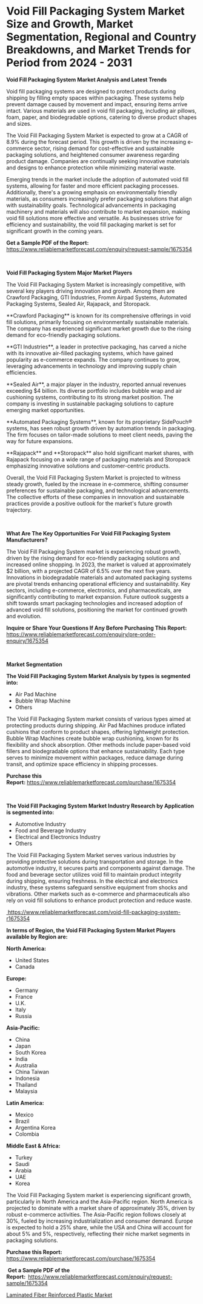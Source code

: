 <p><h1>Void Fill Packaging System Market Size and Growth, Market Segmentation, Regional and Country Breakdowns, and Market Trends for Period from 2024 -  2031</h1></p><p><strong>Void Fill Packaging System Market Analysis and Latest Trends</strong></p>
<p><p>Void fill packaging systems are designed to protect products during shipping by filling empty spaces within packaging. These systems help prevent damage caused by movement and impact, ensuring items arrive intact. Various materials are used in void fill packaging, including air pillows, foam, paper, and biodegradable options, catering to diverse product shapes and sizes.</p><p>The Void Fill Packaging System Market is expected to grow at a CAGR of 8.9% during the forecast period. This growth is driven by the increasing e-commerce sector, rising demand for cost-effective and sustainable packaging solutions, and heightened consumer awareness regarding product damage. Companies are continually seeking innovative materials and designs to enhance protection while minimizing material waste.</p><p>Emerging trends in the market include the adoption of automated void fill systems, allowing for faster and more efficient packaging processes. Additionally, there's a growing emphasis on environmentally friendly materials, as consumers increasingly prefer packaging solutions that align with sustainability goals. Technological advancements in packaging machinery and materials will also contribute to market expansion, making void fill solutions more effective and versatile. As businesses strive for efficiency and sustainability, the void fill packaging market is set for significant growth in the coming years.</p></p>
<p><strong>Get a Sample PDF of the Report:&nbsp;</strong> <a href="https://www.reliablemarketforecast.com/enquiry/request-sample/1675354?utm_campaign=1890&utm_medium=2&utm_source=Github&utm_content=ia&utm_term=28122024&utm_id=void-fill-packaging-system">https://www.reliablemarketforecast.com/enquiry/request-sample/1675354</a></p>
<p>&nbsp;</p>
<p><strong>Void Fill Packaging System Major Market Players</strong></p>
<p><p>The Void Fill Packaging System Market is increasingly competitive, with several key players driving innovation and growth. Among them are Crawford Packaging, GTI Industries, Fromm Airpad Systems, Automated Packaging Systems, Sealed Air, Rajapack, and Storopack.</p><p>**Crawford Packaging** is known for its comprehensive offerings in void fill solutions, primarily focusing on environmentally sustainable materials. The company has experienced significant market growth due to the rising demand for eco-friendly packaging solutions.</p><p>**GTI Industries**, a leader in protective packaging, has carved a niche with its innovative air-filled packaging systems, which have gained popularity as e-commerce expands. The company continues to grow, leveraging advancements in technology and improving supply chain efficiencies.</p><p>**Sealed Air**, a major player in the industry, reported annual revenues exceeding $4 billion. Its diverse portfolio includes bubble wrap and air cushioning systems, contributing to its strong market position. The company is investing in sustainable packaging solutions to capture emerging market opportunities.</p><p>**Automated Packaging Systems**, known for its proprietary SidePouch® systems, has seen robust growth driven by automation trends in packaging. The firm focuses on tailor-made solutions to meet client needs, paving the way for future expansions.</p><p>**Rajapack** and **Storopack** also hold significant market shares, with Rajapack focusing on a wide range of packaging materials and Storopack emphasizing innovative solutions and customer-centric products.</p><p>Overall, the Void Fill Packaging System Market is projected to witness steady growth, fueled by the increase in e-commerce, shifting consumer preferences for sustainable packaging, and technological advancements. The collective efforts of these companies in innovation and sustainable practices provide a positive outlook for the market's future growth trajectory.</p></p>
<p>&nbsp;</p>
<p><strong>What Are The Key Opportunities For Void Fill Packaging System Manufacturers?</strong></p>
<p><p>The Void Fill Packaging System market is experiencing robust growth, driven by the rising demand for eco-friendly packaging solutions and increased online shopping. In 2023, the market is valued at approximately $2 billion, with a projected CAGR of 6.5% over the next five years. Innovations in biodegradable materials and automated packaging systems are pivotal trends enhancing operational efficiency and sustainability. Key sectors, including e-commerce, electronics, and pharmaceuticals, are significantly contributing to market expansion. Future outlook suggests a shift towards smart packaging technologies and increased adoption of advanced void fill solutions, positioning the market for continued growth and evolution.</p></p>
<p><strong>Inquire or Share Your Questions If Any Before Purchasing This Report:</strong> <a href="https://www.reliablemarketforecast.com/enquiry/pre-order-enquiry/1675354?utm_campaign=1890&utm_medium=2&utm_source=Github&utm_content=ia&utm_term=28122024&utm_id=void-fill-packaging-system">https://www.reliablemarketforecast.com/enquiry/pre-order-enquiry/1675354</a></p>
<p>&nbsp;</p>
<p><strong>Market Segmentation</strong></p>
<p><strong>The Void Fill Packaging System Market Analysis by types is segmented into:</strong></p>
<p><ul><li>Air Pad Machine</li><li>Bubble Wrap Machine</li><li>Others</li></ul></p>
<p><p>The Void Fill Packaging System market consists of various types aimed at protecting products during shipping. Air Pad Machines produce inflated cushions that conform to product shapes, offering lightweight protection. Bubble Wrap Machines create bubble wrap cushioning, known for its flexibility and shock absorption. Other methods include paper-based void fillers and biodegradable options that enhance sustainability. Each type serves to minimize movement within packages, reduce damage during transit, and optimize space efficiency in shipping processes.</p></p>
<p><strong>Purchase this Report:&nbsp;</strong><a href="https://www.reliablemarketforecast.com/purchase/1675354?utm_campaign=1890&utm_medium=2&utm_source=Github&utm_content=ia&utm_term=28122024&utm_id=void-fill-packaging-system">https://www.reliablemarketforecast.com/purchase/1675354</a></p>
<p>&nbsp;</p>
<p><strong>The Void Fill Packaging System Market Industry Research by Application is segmented into:</strong></p>
<p><ul><li>Automotive Industry</li><li>Food and Beverage Industry</li><li>Electrical and Electronics Industry</li><li>Others</li></ul></p>
<p><p>The Void Fill Packaging System Market serves various industries by providing protective solutions during transportation and storage. In the automotive industry, it secures parts and components against damage. The food and beverage sector utilizes void fill to maintain product integrity during shipping, ensuring freshness. In the electrical and electronics industry, these systems safeguard sensitive equipment from shocks and vibrations. Other markets such as e-commerce and pharmaceuticals also rely on void fill solutions to enhance product protection and reduce waste.</p></p>
<p><a href="https://www.reliablemarketforecast.com/void-fill-packaging-system-r1675354?utm_campaign=1890&utm_medium=2&utm_source=Github&utm_content=ia&utm_term=28122024&utm_id=void-fill-packaging-system">&nbsp;https://www.reliablemarketforecast.com/void-fill-packaging-system-r1675354</a></p>
<p><strong>In terms of Region, the Void Fill Packaging System Market Players available by Region are:</strong></p>
<p>
    <p> <strong> North America: </strong>
        <ul>
            <li>United States</li>
            <li>Canada</li>
        </ul>
        </p> 
    <p> <strong> Europe: </strong>
        <ul>
            <li>Germany</li>
            <li>France</li>
            <li>U.K.</li>
            <li>Italy</li>
            <li>Russia</li>
        </ul>
        </p> 
    <p> <strong> Asia-Pacific: </strong>
        <ul>
            <li>China</li>
            <li>Japan</li>
            <li>South Korea</li>
            <li>India</li>
            <li>Australia</li>
            <li>China Taiwan</li>
            <li>Indonesia</li>
            <li>Thailand</li>
            <li>Malaysia</li>
        </ul>
        </p> 
    <p> <strong> Latin America: </strong>
        <ul>
            <li>Mexico</li>
            <li>Brazil</li>
            <li>Argentina Korea</li>
            <li>Colombia</li>
        </ul>
        </p> 
    <p> <strong> Middle East & Africa: </strong>
        <ul>
            <li>Turkey</li>
            <li>Saudi</li>
            <li>Arabia</li>
            <li>UAE</li>
            <li>Korea</li>
        </ul>
    </p>
    </p>
<p><p>The Void Fill Packaging System market is experiencing significant growth, particularly in North America and the Asia-Pacific region. North America is projected to dominate with a market share of approximately 35%, driven by robust e-commerce activities. The Asia-Pacific region follows closely at 30%, fueled by increasing industrialization and consumer demand. Europe is expected to hold a 25% share, while the USA and China will account for about 5% and 5%, respectively, reflecting their niche market segments in packaging solutions.</p></p>
<p><strong>Purchase this Report: </strong><a href="https://www.reliablemarketforecast.com/purchase/1675354?utm_campaign=1890&utm_medium=2&utm_source=Github&utm_content=ia&utm_term=28122024&utm_id=void-fill-packaging-system">https://www.reliablemarketforecast.com/purchase/1675354</a></p>
<p>&nbsp;<strong>Get a Sample PDF of the Report:&nbsp;&nbsp;</strong><a href="https://www.reliablemarketforecast.com/enquiry/request-sample/1675354?utm_campaign=1890&utm_medium=2&utm_source=Github&utm_content=ia&utm_term=28122024&utm_id=void-fill-packaging-system">https://www.reliablemarketforecast.com/enquiry/request-sample/1675354</a></p>
<p><strong></strong></p>
<p><p><a href="https://github.com/lylyparadise/Market-Research-Report-List-5/blob/main/laminated-fiber-reinforced-plastic-market.md?utm_campaign=1890&utm_medium=2&utm_source=Github&utm_content=ia&utm_term=28122024&utm_id=void-fill-packaging-system">Laminated Fiber Reinforced Plastic Market</a></p></p>
